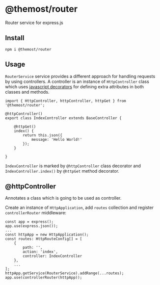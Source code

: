# @themost/router
Router service for express.js

## Install

    npm i @themost/router

## Usage

`RouterService` service provides a different approach for handling requests by using
controllers. A controller is an instance of `HttpController` class which uses [javascript decorators](https://github.com/tc39/proposal-decorators) for defining extra attributes in both
classes and methods. 

    import { HttpController, httpController, httpGet } from '@themost/router';
    
    @httpController()
    export class IndexController extends BaseController {

        @httpGet()
        index() {
            return this.json({
                message: 'Hello World!'
            });
        }

    }

`IndexController` is marked by `@httpController` class decorator and `IndexController.index()` by `@httpGet` method decorator.

## @httpController

Annotates a class which is going to be used as controller.


Create an instance of `HttpApplication`, add `routes` collection and register `controllerRouter` middleware:

    const app = express();
    app.use(express.json());
    ...
    const httpApp = new HttpApplication();
    const routes: HttpRouteConfig[] = [
        {
            path: '',
            action: 'index',
            controller: IndexController
        },
        ...
    ];
    httpApp.getService(RouterService).addRange(...routes);
    app.use(controllerRouter(httpApp));

 